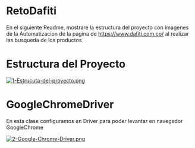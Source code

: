 # RetoDafiti
En el siguiente Readme, mostrare la estructura del proyecto con imagenes
de la Automatizacion de la pagina de https://www.dafiti.com.co/ al realizar las busqueda de los productos

# Estructura del Proyecto
[![1-Estrucuta-del-proyecto.png](https://i.postimg.cc/d1KGd8x1/1-Estrucuta-del-proyecto.png)](https://postimg.cc/06c61JxR)

# GoogleChromeDriver
En esta clase configuramos en Driver para poder levantar en navegador GoogleChrome

[![2-Google-Chrome-Driver.png](https://i.postimg.cc/9Qdm0ZZ1/2-Google-Chrome-Driver.png)](https://postimg.cc/XrvSDZ2y)


